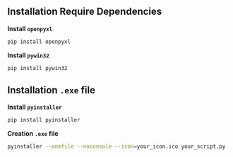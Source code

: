 ## Installation Require Dependencies

**Install `openpyxl`**

```sh
pip install openpyxl
```

**Install `pywin32`**

```sh
pip install pywin32
```

## Installation `.exe` file

**Install `pyinstaller`**

```sh
pip install pyinstaller
```

**Creation `.exe` file**

```sh
pyinstaller --onefile --noconsole --icon=your_icon.ico your_script.py
```




